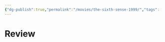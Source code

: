 ```yaml
---
{"dg-publish":true,"permalink":"/movies/the-sixth-sense-1999/","tags":["review"]}
---
```



# Review
